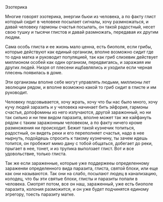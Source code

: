 Эзотерика

Многие говорят эзотерика, энергии бьюи из человека, а по факту глист который сидит в человеке посылает сигналы, хочу размножаться, и давай человеку гармоны счастья посылать, он такой радостный, несет свою тушку и тысячи глистов и давай размножать, передавая их другим людям.

Сама особь глиста и ее жизнь мало ценна, есть биополя, если грибы, которые действуют как единый организм, вполне возможно сидит где то одна матка и руководит популяцией, так как гриб слизевик действует миллионом особей как один организм, передвигаясь, и заражаяя им других людей.
Низря от плесени ищбавлялись и уходили если черная плесень появилась в доме.

Эти организмы вполне себе могут управлять людьми, миллионы лет эволюции рядом, и вполне возможно какой то гриб сидит в глисте и им руководит.

Человеку подсовывается, хочу жрать, хочу что бы нас было много, хочу кучу людей заразить и у человека начинает бить эйфория, гармоны счастья, допофомины из него излучаются, другой заражонный, но ни так сильно и ни тем видом паразита, вполне может так же кайфануть рядом с таким заражонным человеком, а по факту ничего кроме размножения ни происходит. Бежит такой кузнечик топиться, радостный, он видеть реки и его переполняет счастья, надо в нее нырнуть, подойдешь спросить к такому кузнечину, ты зачем идешь топится, он пробежит мимо дану с тобой общаться, добегает до реки, прыгает в нее, тонет, и из трупика выползает глист. Вот и все удовольствие, только глиста.

Так же если зараженные, которые уже поддержееы определенному зараженяи определенного вида паразита, глиста, святой блохи, или еще как они называются. Так они на слабо, посылают людец в канализацию, колодец, что бы эти святые блохи, глисты и паразиты попали в человека. Смотрят потом, все он наш, зараженный, уже есть биополе паразита, колония разможится, и он уже будет подчинятся единому эгрегору, тоесть паразиту матке.
